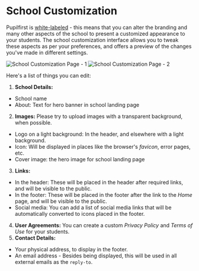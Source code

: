 # School Customization

Pupilfirst is [white-labeled](https://en.wikipedia.org/wiki/White-label_product) - this means that you can alter the branding and many other aspects of the school to present a customized appearance to your students. The school customization interface allows you to tweak these aspects as per your preferences, and offers a preview of the changes you've made in different settings.

![School Customization Page - 1](https://res.cloudinary.com/sv-co/image/upload/v1576670936/pupilfirst_documentation/school_customization/school-customize-1_zc1rzw.png)
![School Customization Page - 2](https://res.cloudinary.com/sv-co/image/upload/v1576670936/pupilfirst_documentation/school_customization/school-customize-2_nlft1z.png)

Here's a list of things you can edit:

1. **School Details:**
  - School name
  - About: Text for hero banner in school landing page
2. **Images:** Please try to upload images with a transparent background, when possible.
  - Logo on a light background: In the header, and elsewhere with a light background.
  - Icon: Will be displayed in places like the browser's _favicon_, error pages, etc.
  - Cover image: the hero image for school landing page
3. **Links:**
  - In the header: These will be placed in the header after required links, and will be visible to the public.
  - In the footer: These will be placed in the footer after the link to the _Home_ page, and will be visible to the public.
  - Social media: You can add a list of social media links that will be automatically converted to icons placed in the footer.
4. **User Agreements:** You can create a custom _Privacy Policy_ and _Terms of Use_ for your students.
5. **Contact Details:**
  - Your physical address, to display in the footer.
  - An email address - Besides being displayed, this will be used in all external emails as the `reply-to`.
